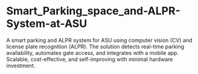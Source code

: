 # Smart_Parking_space_and-ALPR-System-at-ASU
A smart parking and ALPR system for ASU using computer vision (CV) and license plate recognition (ALPR). The solution detects real-time parking availability, automates gate access, and integrates with a mobile app. Scalable, cost-effective, and self-improving with minimal hardware investment.
